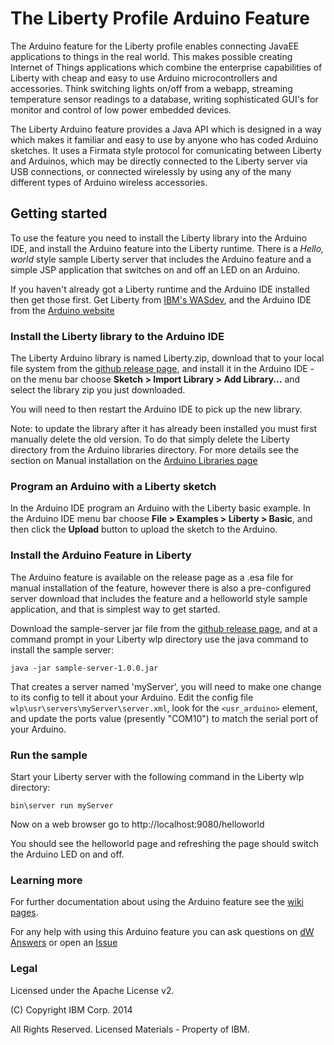 # The Liberty Profile Arduino Feature 

The Arduino feature for the Liberty profile enables connecting JavaEE applications to things in the real world. This makes possible creating Internet of Things applications which combine the enterprise capabilities of Liberty with cheap and easy to use Arduino microcontrollers and accessories. Think switching lights on/off from a webapp, streaming temperature sensor readings to a database, writing sophisticated GUI's for monitor and control of low power embedded devices. 

The Liberty Arduino feature provides a Java API which is designed in a way which makes it familiar and easy to use by anyone who has coded Arduino sketches. It uses a Firmata style protocol for comunicating between Liberty and Arduinos, which may be directly connected to the Liberty server via USB connections, or connected wirelessly by using any of the many different types of Arduino wireless accessories.

## Getting started

To use the feature you need to install the Liberty library into the Arduino IDE, and install the Arduino feature into the Liberty runtime. There is a *Hello, world* style sample Liberty server that includes the Arduino feature and a simple JSP application that switches on and off an LED on an Arduino.

If you haven't already got a Liberty runtime and the Arduino IDE installed then get those first. Get Liberty from [IBM's WASdev](https://developer.ibm.com/wasdev/downloads/liberty-profile-using-non-eclipse-environments/), and the Arduino IDE from the [Arduino website](http://arduino.cc/en/main/software) 

### Install the Liberty library to the Arduino IDE

The Liberty Arduino library is named Liberty.zip, download that to your local file system from the [github release page](http://github.com/WASdev/sample.arduino.wlp/releases/download/v1.0.0/Liberty.zip), and install it in the Arduino IDE - on the menu bar choose **Sketch > Import Library > Add Library...** and select the library zip you just downloaded. 

You will need to then restart the Arduino IDE to pick up the new library. 

Note: to update the library after it has already been installed you must first manually delete the old version. To do that simply delete the Liberty directory from the Arduino libraries directory. For more details see the section on Manual installation on the [Arduino Libraries page](http://arduino.cc/en/Guide/Libraries)

### Program an Arduino with a Liberty sketch

In the Arduino IDE program an Arduino with the Liberty basic example. In the Arduino IDE menu bar choose **File > Examples > Liberty > Basic**, and then click the **Upload** button to upload the sketch to the Arduino. 

### Install the Arduino Feature in Liberty

The Arduino feature is available on the release page as a .esa file for manual installation of the feature, however there is also a pre-configured server download that includes the feature and a helloworld style sample application, and that is simplest way to get started.

Download the sample-server jar file from the [github release page](http://github.com/WASdev/sample.arduino.wlp/releases/download/v1.0.0/sample-server-1.0.0.jar), and at a command prompt in your Liberty wlp directory use the java command to install the sample server:

```java -jar sample-server-1.0.0.jar```

That creates a server named 'myServer', you will need to make one change to its config to tell it about your Arduino. Edit the config file ```wlp\usr\servers\myServer\server.xml```, look for the ```<usr_arduino>``` element, and update the ports value (presently "COM10") to match the serial port of your Arduino.

### Run the sample

Start your Liberty server with the following command in the Liberty wlp directory:

```bin\server run myServer```

Now on a web browser go to http://localhost:9080/helloworld 

You should see the helloworld page and refreshing the page should switch the Arduino LED on and off.

### Learning more

For further documentation about using the Arduino feature see the [wiki pages](http://github.com/WASdev/sample.arduino.wlp/wiki).

For any help with using this Arduino feature you can ask questions on [dW Answers](https://developer.ibm.com/answers/questions/) or open an [Issue](https://github.com/WASdev/sample.arduino.wlp/issues)

### Legal

Licensed under the Apache License v2.

(C) Copyright IBM Corp. 2014
 
All Rights Reserved. Licensed Materials - Property of IBM.  

